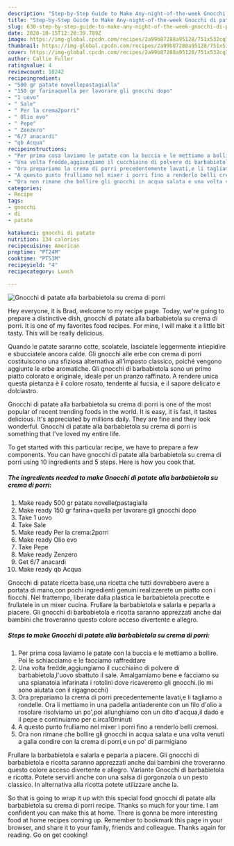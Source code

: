 ```yaml
---
description: "Step-by-Step Guide to Make Any-night-of-the-week Gnocchi di patate alla barbabietola su crema di porri"
title: "Step-by-Step Guide to Make Any-night-of-the-week Gnocchi di patate alla barbabietola su crema di porri"
slug: 630-step-by-step-guide-to-make-any-night-of-the-week-gnocchi-di-patate-alla-barbabietola-su-crema-di-porri
date: 2020-10-15T12:20:39.789Z
image: https://img-global.cpcdn.com/recipes/2a99b87288a95128/751x532cq70/gnocchi-di-patate-alla-barbabietola-su-crema-di-porri-recipe-main-photo.jpg
thumbnail: https://img-global.cpcdn.com/recipes/2a99b87288a95128/751x532cq70/gnocchi-di-patate-alla-barbabietola-su-crema-di-porri-recipe-main-photo.jpg
cover: https://img-global.cpcdn.com/recipes/2a99b87288a95128/751x532cq70/gnocchi-di-patate-alla-barbabietola-su-crema-di-porri-recipe-main-photo.jpg
author: Callie Fuller
ratingvalue: 4
reviewcount: 10242
recipeingredient:
- "500 gr patate novellepastagialla"
- "150 gr farinaquella per lavorare gli gnocchi dopo"
- "1 uovo"
- " Sale"
- " Per la crema2porri"
- " Olio evo"
- " Pepe"
- " Zenzero"
- "6/7 anacardi"
- "qb Acqua"
recipeinstructions:
- "Per prima cosa laviamo le patate con la buccia e le mettiamo a bollire. Poi le schiacciamo e le facciamo raffreddare"
- "Una volta fredde,aggiungiamo il cucchiaino di polvere di barbabietola,l&#39;uovo sbattuto il sale. Amalgamiamo bene e facciamo su una spianatoia infarinata i rotolini dove ricaveremo gli gnocchi.(io mi sono aiutata con il rigagnocchi)"
- "Ora prepariamo la crema di porri precedentemente lavati,e li tagliamo a rondelle. Ora li mettiamo in una padella antiaderente con un filo d&#39;olio a rosolare risolviamo un po&#39;,poi allunghiamo con un dito d&#39;acqua,il dado e il pepe e continuiamo per c.irca10minuti"
- "A questo punto frulliamo nel mixer i porri fino a renderlo belli cremosi."
- "Ora non rimane che bollire gli gnocchi in acqua salata e una volta venuti a galla condire con la crema di porri,e un po&#39; di parmigiano"
categories:
- Recipe
tags:
- gnocchi
- di
- patate

katakunci: gnocchi di patate 
nutrition: 134 calories
recipecuisine: American
preptime: "PT24M"
cooktime: "PT53M"
recipeyield: "4"
recipecategory: Lunch

---
```



![Gnocchi di patate alla barbabietola su crema di porri](https://img-global.cpcdn.com/recipes/2a99b87288a95128/751x532cq70/gnocchi-di-patate-alla-barbabietola-su-crema-di-porri-recipe-main-photo.jpg)

Hey everyone, it is Brad, welcome to my recipe page. Today, we're going to prepare a distinctive dish, gnocchi di patate alla barbabietola su crema di porri. It is one of my favorites food recipes. For mine, I will make it a little bit tasty. This will be really delicious.

Quando le patate saranno cotte, scolatele, lasciatele leggermente intiepidire e sbucciatele ancora calde. Gli gnocchi alle erbe con crema di porri costituiscono una sfiziosa alternativa all&#39;impasto classico, poiché vengono aggiunte le erbe aromatiche. Gli gnocchi di barbabietola sono un primo piatto colorato e originale, ideale per un pranzo raffinato. A rendere unica questa pietanza è il colore rosato, tendente al fucsia, e il sapore delicato e dolciastro.

Gnocchi di patate alla barbabietola su crema di porri is one of the most popular of recent trending foods in the world. It is easy, it is fast, it tastes delicious. It's appreciated by millions daily. They are fine and they look wonderful. Gnocchi di patate alla barbabietola su crema di porri is something that I've loved my entire life.


To get started with this particular recipe, we have to prepare a few components. You can have gnocchi di patate alla barbabietola su crema di porri using 10 ingredients and 5 steps. Here is how you cook that.

<!--inarticleads1-->

##### The ingredients needed to make Gnocchi di patate alla barbabietola su crema di porri:

1. Make ready 500 gr patate novelle(pastagialla
1. Make ready 150 gr farina+quella per lavorare gli gnocchi dopo
1. Take 1 uovo
1. Take  Sale
1. Make ready  Per la crema:2porri
1. Make ready  Olio evo
1. Take  Pepe
1. Make ready  Zenzero
1. Get 6/7 anacardi
1. Make ready qb Acqua


Gnocchi di patate ricetta base,una ricetta che tutti dovrebbero avere a portata di mano,con pochi ingredienti genuini realizzerete un piatto con i fiocchi. Nel frattempo, liberate dalla plastica le barbabietola precotte e frullatele in un mixer cucina. Frullare la barbabietola e salarla e peparla a piacere. Gli gnocchi di barbabietola e ricotta saranno apprezzati anche dai bambini che troveranno questo colore acceso divertente e allegro. 

<!--inarticleads2-->

##### Steps to make Gnocchi di patate alla barbabietola su crema di porri:

1. Per prima cosa laviamo le patate con la buccia e le mettiamo a bollire. Poi le schiacciamo e le facciamo raffreddare
1. Una volta fredde,aggiungiamo il cucchiaino di polvere di barbabietola,l&#39;uovo sbattuto il sale. Amalgamiamo bene e facciamo su una spianatoia infarinata i rotolini dove ricaveremo gli gnocchi.(io mi sono aiutata con il rigagnocchi)
1. Ora prepariamo la crema di porri precedentemente lavati,e li tagliamo a rondelle. Ora li mettiamo in una padella antiaderente con un filo d&#39;olio a rosolare risolviamo un po&#39;,poi allunghiamo con un dito d&#39;acqua,il dado e il pepe e continuiamo per c.irca10minuti
1. A questo punto frulliamo nel mixer i porri fino a renderlo belli cremosi.
1. Ora non rimane che bollire gli gnocchi in acqua salata e una volta venuti a galla condire con la crema di porri,e un po&#39; di parmigiano


Frullare la barbabietola e salarla e peparla a piacere. Gli gnocchi di barbabietola e ricotta saranno apprezzati anche dai bambini che troveranno questo colore acceso divertente e allegro. Variante Gnocchi di barbabietola e ricotta. Potete servirli anche con una salsa di gorgonzola o un pesto classico. In alternativa alla ricotta potete utilizzare anche la. 

So that is going to wrap it up with this special food gnocchi di patate alla barbabietola su crema di porri recipe. Thanks so much for your time. I am confident you can make this at home. There is gonna be more interesting food at home recipes coming up. Remember to bookmark this page in your browser, and share it to your family, friends and colleague. Thanks again for reading. Go on get cooking!
